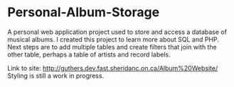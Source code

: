 # Personal-Album-Storage
A personal web application project used to store and access a database of musical albums.  I created this project to learn more about SQL and PHP.  Next steps are to add multiple tables and create filters that join with the other table, perhaps a table of artists and record labels. 

Link to site:  http://guthers.dev.fast.sheridanc.on.ca/Album%20Website/
Styling is still a work in progress.



